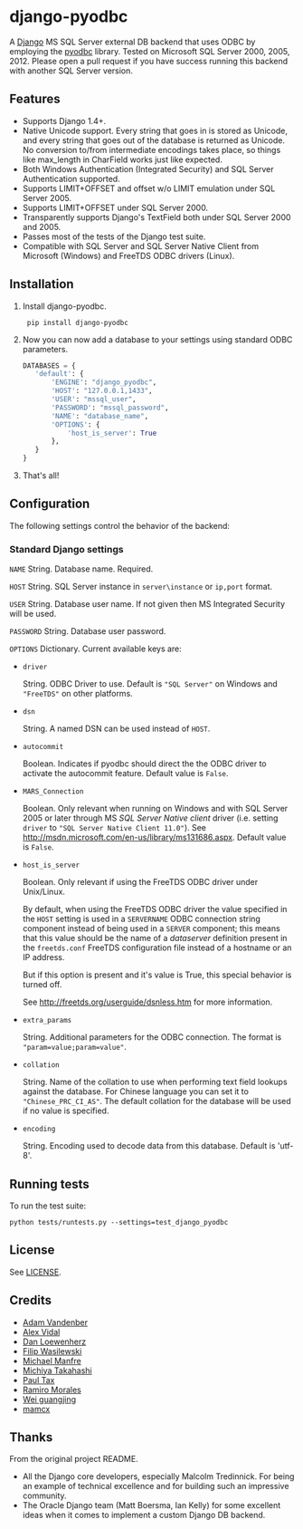 django-pyodbc
=============

A [Django](http://djangoproject.com) MS SQL Server external DB backend that uses ODBC by employing the [pyodbc](http://pyodbc.sourceforge.net) library. Tested on Microsoft SQL Server 2000, 2005, 2012. Please open a pull request if you have success running this backend with another SQL Server version.

Features
--------

* Supports Django 1.4+.
* Native Unicode support. Every string that goes in is stored as Unicode, and every string that goes out of the database is returned as Unicode. No conversion to/from intermediate encodings takes place, so things like max_length in CharField works just like expected.
* Both Windows Authentication (Integrated Security) and SQL Server Authentication supported.
* Supports LIMIT+OFFSET and offset w/o LIMIT emulation under SQL Server 2005.
* Supports LIMIT+OFFSET under SQL Server 2000.
* Transparently supports Django's TextField both under SQL Server 2000 and 2005.
* Passes most of the tests of the Django test suite.
* Compatible with SQL Server and SQL Server Native Client from Microsoft (Windows) and FreeTDS ODBC drivers (Linux).

Installation
------------

1. Install django-pyodbc.

        pip install django-pyodbc

2. Now you can now add a database to your settings using standard ODBC parameters.

    ```python
    DATABASES = {
       'default': {
           'ENGINE': "django_pyodbc",
           'HOST': "127.0.0.1,1433",
           'USER': "mssql_user",
           'PASSWORD': "mssql_password",
           'NAME': "database_name",
           'OPTIONS': {
               'host_is_server': True
           },
       }
    }
    ```

3. That's all!

Configuration
-------------

The following settings control the behavior of the backend:

### Standard Django settings

`NAME` String. Database name. Required.

`HOST` String. SQL Server instance in `server\instance` or `ip,port` format.

`USER` String. Database user name. If not given then MS Integrated Security
    will be used.

`PASSWORD` String. Database user password.

`OPTIONS` Dictionary. Current available keys are:

* ``driver``

    String. ODBC Driver to use. Default is ``"SQL Server"`` on Windows and ``"FreeTDS"`` on other platforms.

* ``dsn``

    String. A named DSN can be used instead of ``HOST``.

* ``autocommit``

    Boolean. Indicates if pyodbc should direct the the ODBC driver to activate the autocommit feature. Default value is ``False``.

* ``MARS_Connection``

    Boolean. Only relevant when running on Windows and with SQL Server 2005 or later through MS *SQL Server Native client* driver (i.e. setting ``driver`` to ``"SQL Server Native Client 11.0"``). See http://msdn.microsoft.com/en-us/library/ms131686.aspx.  Default value is ``False``.

* ``host_is_server``

    Boolean. Only relevant if using the FreeTDS ODBC driver under Unix/Linux.

    By default, when using the FreeTDS ODBC driver the value specified in the ``HOST`` setting is used in a ``SERVERNAME`` ODBC connection string component instead of being used in a ``SERVER`` component; this means that this value should be the name of a *dataserver* definition present in the ``freetds.conf`` FreeTDS configuration file instead of a hostname or an IP address.

    But if this option is present and it's value is True, this special behavior is turned off.

    See http://freetds.org/userguide/dsnless.htm for more information.

* ``extra_params``

    String. Additional parameters for the ODBC connection. The format is
    ``"param=value;param=value"``.

* ``collation``

    String. Name of the collation to use when performing text field lookups against the database. For Chinese language you can set it to ``"Chinese_PRC_CI_AS"``. The default collation for the database will be used if no value is specified.

* ``encoding``

    String. Encoding used to decode data from this database. Default is 'utf-8'.


Running tests
-------------

To run the test suite:

```
python tests/runtests.py --settings=test_django_pyodbc
```

License
-------

See [LICENSE](LICENSE).

Credits
-------

* [Adam Vandenber](javascript:; "For code to distinguish between different Query classes when subclassing them.")
* [Alex Vidal](https://github.com/avidal)
* [Dan Loewenherz](http://dlo.me)
* [Filip Wasilewski](javascript:; "For his pioneering work, proving this was possible and profusely documenting the code with links to relevant vendor technical articles. http://code.djangoproject.com/ticket/5246")
* [Michael Manfre](https://github.com/manfre)
* [Michiya Takahashi](https://github.com/michiya)
* [Paul Tax](https://github.com/tax)
* [Ramiro Morales](http://djangopeople.net/ramiro/)
* [Wei guangjing](http://djangopeople.net/vcc/)
* [mamcx](javascript:; "For the first implementation using pymssql. http://code.djangoproject.com/ticket/5062")

Thanks
------

From the original project README.

* All the Django core developers, especially Malcolm Tredinnick. For being an example of technical excellence and for building such an impressive community.
* The Oracle Django team (Matt Boersma, Ian Kelly) for some excellent ideas when it comes to implement a custom Django DB backend.

